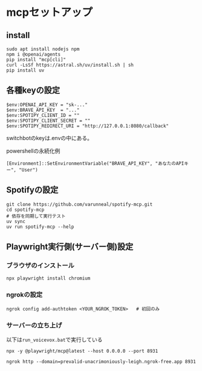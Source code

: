 # mcpセットアップ

## install
```
sudo apt install nodejs npm
npm i @openai/agents
pip install "mcp[cli]"
curl -LsSf https://astral.sh/uv/install.sh | sh
pip install uv
```

## 各種keyの設定
```
$env:OPENAI_API_KEY = "sk-..."
$env:BRAVE_API_KEY  = "..."
$env:SPOTIPY_CLIENT_ID = ""
$env:SPOTIPY_CLIENT_SECRET = ""
$env:SPOTIPY_REDIRECT_URI = "http://127.0.0.1:8080/callback"
```
switchbotのkeyは.envの中にある。

powershellの永続化例
```
[Environment]::SetEnvironmentVariable("BRAVE_API_KEY", "あなたのAPIキー", "User")
```

## Spotifyの設定
```
git clone https://github.com/varunneal/spotify-mcp.git
cd spotify-mcp
# 依存を同期して実行テスト
uv sync
uv run spotify-mcp --help
```


## Playwright実行側(サーバー側)設定
### ブラウザのインストール
```
npx playwright install chromium
```
### ngrokの設定
```
ngrok config add-authtoken <YOUR_NGROK_TOKEN>   # 初回のみ
```
### サーバーの立ち上げ
以下は`run_voicevox.bat`で実行している
```
npx -y @playwright/mcp@latest --host 0.0.0.0 --port 8931
```
```
ngrok http --domain=prevalid-unacrimoniously-leigh.ngrok-free.app 8931
```


